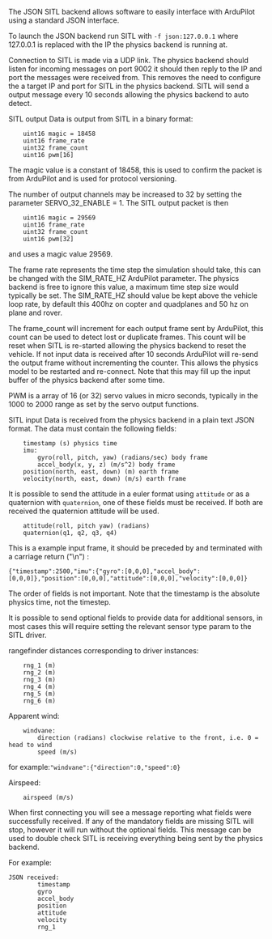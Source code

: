 The JSON SITL backend allows software to easily interface with ArduPilot using a standard JSON interface.

To launch the JSON backend run SITL with ```-f json:127.0.0.1``` where 127.0.0.1 is replaced with the IP the physics backend is running at.

Connection to SITL is made via a UDP link. The physics backend should listen for incoming messages on port 9002 it should then reply to the IP and port the messages were received from. This removes the need to configure the a target
IP and port for SITL in the physics backend. SITL will send a output message every 10 seconds allowing the physics backend to auto detect.

SITL output
Data is output from SITL in a binary format:
```
    uint16 magic = 18458
    uint16 frame_rate
    uint32 frame_count
    uint16 pwm[16]
```

The magic value is a constant of 18458, this is used to confirm the packet is from ArduPilot and is used for protocol versioning.

The number of output channels may be increased to 32 by setting the parameter
SERVO_32_ENABLE = 1. The SITL output packet is then

```
    uint16 magic = 29569
    uint16 frame_rate
    uint32 frame_count
    uint16 pwm[32]
```

and uses a magic value 29569.  


The frame rate represents the time step the simulation should take, this can be changed with the SIM_RATE_HZ ArduPilot parameter. The physics backend is free to ignore this value, a maximum time step size would typically be set. The SIM_RATE_HZ should value be kept above the vehicle loop rate, by default this 400hz on copter and quadplanes and 50 hz on plane and rover.

The frame_count will increment for each output frame sent by ArduPilot, this count can be used to detect lost or duplicate frames. This count will be reset when SITL is re-started allowing the physics backend to reset the vehicle. If not input data is received after 10 seconds ArduPilot will re-send the output frame without incrementing the counter. This allows the physics model to be restarted and re-connect. Note that this may fill up the input buffer of the physics backend after some time. 

PWM is a array of 16 (or 32) servo values in micro seconds, typically in the 1000 to 2000 range as set by the servo output functions.

SITL input
Data is received from the physics backend in a plain text JSON format. The data must contain the following fields:
```
    timestamp (s) physics time
    imu:
        gyro(roll, pitch, yaw) (radians/sec) body frame
        accel_body(x, y, z) (m/s^2) body frame
    position(north, east, down) (m) earth frame
    velocity(north, east, down) (m/s) earth frame
```

It is possible to send the attitude in a euler format using ```attitude``` or as a quaternion with ```quaternion```, one of these fields must be received. If both are received the quaternion attitude will be used.

```
    attitude(roll, pitch yaw) (radians)
    quaternion(q1, q2, q3, q4)
```

This is a example input frame, it should be preceded by and terminated with a carriage return ("\n") :
```
{"timestamp":2500,"imu":{"gyro":[0,0,0],"accel_body":[0,0,0]},"position":[0,0,0],"attitude":[0,0,0],"velocity":[0,0,0]}
```
The order of fields is not important.
Note that the timestamp is the absolute physics time, not the timestep.

It is possible to send optional fields to provide data for additional sensors, in most cases this will require setting the relevant sensor type param to the SITL driver.

rangefinder distances corresponding to driver instances:
```
    rng_1 (m)
    rng_2 (m)
    rng_3 (m)
    rng_4 (m)
    rng_5 (m)
    rng_6 (m)
```

Apparent wind:
```
    windvane:
        direction (radians) clockwise relative to the front, i.e. 0 = head to wind
        speed (m/s)
```
for example:```"windvane":{"direction":0,"speed":0}```

Airspeed:

```
    airspeed (m/s)
```

When first connecting you will see a message reporting what fields were successfully received. If any of the mandatory fields are missing SITL will stop, however it will run without the optional fields. This message can be used to double check SITL is receiving everything being sent by the physics backend.

For example:
```
JSON received:
        timestamp
        gyro
        accel_body
        position
        attitude
        velocity
        rng_1
```
